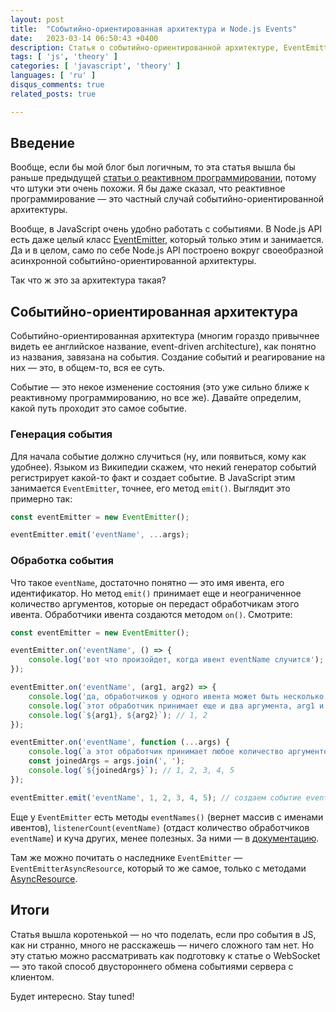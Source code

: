 ```yaml
---
layout: post
title:  "Событийно-ориентированная архитектура и Node.js Events"
date:   2023-03-14 06:50:43 +0400
description: Статья о cобытийно-ориентированной архитектуре, EventEmitter и вот обо всем об этом.
tags: [ 'js', 'theory' ]
categories: [ 'javascript', 'theory' ]
languages: [ 'ru' ]
disqus_comments: true
related_posts: true

---
```


## Введение

Вообще, если бы мой блог был логичным, то эта статья вышла бы раньше предыдущей [статьи о реактивном программировании](https://sptm.dev/ru/2023/reactive-programming/), потому что штуки эти очень похожи.
Я бы даже сказал, что реактивное программирование — это частный случай событийно-ориентированной архитектуры.

Вообще, в JavaScript очень удобно работать с событиями. В Node.js API есть даже целый класс [EventEmitter](https://nodejs.org/api/events.html#class-eventemitter), который только этим и занимается.
Да и в целом, само по себе Node.js API построено вокруг своеобразной асинхронной событийно-ориентированной архитектуры.

Так что ж это за архитектура такая?

## Событийно-ориентированная архитектура

Событийно-ориентированная архитектура (многим гораздо привычнее видеть ее английское название, event-driven architecture), как понятно из названия, завязана на события.
Создание событий и реагирование на них — это, в общем-то, вся ее суть.

Событие — это некое изменение состояния (это уже сильно ближе к реактивному программированию, но все же). Давайте определим, какой путь проходит это самое событие.

### Генерация события

Для начала событие должно случиться (ну, или появиться, кому как удобнее). Языком из Википедии скажем, что некий генератор событий регистрирует какой-то факт и создает событие.
В JavaScript этим занимается `EventEmitter`, точнее, его метод `emit()`. Выглядит это примерно так:

```ts
const eventEmitter = new EventEmitter();

eventEmitter.emit('eventName', ...args);

```

### Обработка события

Что такое `eventName`, достаточно понятно — это имя ивента, его идентификатор.
Но метод `emit()` принимает еще и неограниченное количество аргументов, которые он передаст обработчикам этого ивента.
Обработчики ивента создаются методом `on()`. Смотрите:

```ts
const eventEmitter = new EventEmitter();

eventEmitter.on('eventName', () => {
    console.log('вот что произойдет, когда ивент eventName случится');
});

eventEmitter.on('eventName', (arg1, arg2) => {
    console.log('да, обработчиков у одного ивента может быть несколько, они выполнятся в порядке их объявления');
    console.log(`этот обработчик принимает еще и два аргумента, arg1 и arg2`);
    console.log(`${arg1}, ${arg2}`); // 1, 2
});

eventEmitter.on('eventName', function (...args) {
    console.log(`a этот обработчик принимает любое количество аргументов`);
    const joinedArgs = args.join(', ');
    console.log(`${joinedArgs}`); // 1, 2, 3, 4, 5
});

eventEmitter.emit('eventName', 1, 2, 3, 4, 5); // создаем событие eventName

```

Еще у `EventEmitter` есть методы `eventNames()` (вернет массив с именами ивентов), `listenerCount(eventName)` (отдаст количество обработчиков `eventName`) и куча других, менее полезных.
За ними — в [документацию](https://nodejs.org/api/events.html#class-eventemitter).

Там же можно почитать о наследнике `EventEmitter` — `EventEmitterAsyncResource`, который то же самое, только с методами [AsyncResource](https://nodejs.org/api/async_hooks.html#class-asyncresource).

## Итоги

Статья вышла коротенькой — но что поделать, если про события в JS, как ни странно, много не расскажешь — ничего сложного там нет.
Но эту статью можно рассматривать как подготовку к статье о WebSocket — это такой способ двустороннего обмена событиями сервера с клиентом.

Будет интересно. Stay tuned!
